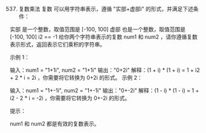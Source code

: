 537. 复数乘法
复数 可以用字符串表示，遵循 "实部+虚部i" 的形式，并满足下述条件：

实部 是一个整数，取值范围是 [-100, 100]
虚部 也是一个整数，取值范围是 [-100, 100]
i2 == -1
给你两个字符串表示的复数 num1 和 num2 ，请你遵循复数表示形式，返回表示它们乘积的字符串。

 

示例 1：

输入：num1 = "1+1i", num2 = "1+1i"
输出："0+2i"
解释：(1 + i) * (1 + i) = 1 + i2 + 2 * i = 2i ，你需要将它转换为 0+2i 的形式。
示例 2：

输入：num1 = "1+-1i", num2 = "1+-1i"
输出："0+-2i"
解释：(1 - i) * (1 - i) = 1 + i2 - 2 * i = -2i ，你需要将它转换为 0+-2i 的形式。 
 

提示：

num1 和 num2 都是有效的复数表示。
